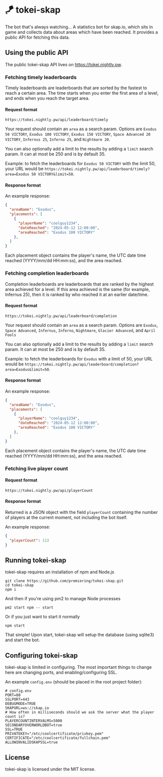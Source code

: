 # 🪁 tokei-skap
The bot that's always watching... A statistics bot for skap.io, which sits in game and collects data about areas which have been reached. It provides a public API for fetching this data.

## Using the public API
The public tokei-skap API lives on https://tokei.nightly.pw.

### Fetching timely leaderboards
Timely leaderboards are leaderboards that are sorted by the fastest to reach a certain area. The time starts when you enter the first area of a level, and ends when you reach the target area.
#### Request format
`https://tokei.nightly.pw/api/leaderboard/timely`

Your request should contain an `area` as a search param. Options are `Exodus 50 VICTORY`, `Exodus 100 VICTORY`, `Exodus 150 VICTORY`, `Space Advanced 20 VICTORY`, `Infernus 25`, `Inferno 25`, and `Nightmare 20`.

You can also optionally add a limit to the results by adding a `limit` search param. It can at most be 250 and is by default 35.

Example: to fetch the leaderboards for `Exodus 50 VICTORY` with the limit 50, your URL would be `https://tokei.nightly.pw/api/leaderboard/timely?area=Exodus 50 VICTORY&limit=50`.
#### Response format
An example response:
```json
{
  "areaName": "Exodus",
  "placements": [
    {
      "playerName": "coolguy1234",
      "dateReached": "2024-05-12 12:00:00",
      "areaReached": "Exodus 100 VICTORY"
    },
  ]
}
```

Each placement object contains the player's name, the UTC date time reached (YYYY/mm/dd HH:mm:ss), and the area reached.

### Fetching completion leaderboards
Completion leaderboards are leaderboards that are ranked by the highest area achieved for a level. If this area achieved is the same (for example, Infernus 25), then it is ranked by who reached it at an earlier date/time.
#### Request format
`https://tokei.nightly.pw/api/leaderboard/completion`

Your request should contain an `area` as a search param. Options are `Exodus`, `Space Advanced`, `Infernus`, `Inferno`, `Nightmare`, `Glacier Advanced`, and `April Fools`

You can also optionally add a limit to the results by adding a `limit` search param. It can at most be 250 and is by default 35.

Example: to fetch the leaderboards for `Exodus` with a limit of 50, your URL would be `https://tokei.nightly.pw/api/leaderboard/completion?area=Exodus&limit=50`.
#### Response format
An example response:
```json
{
  "areaName": "Exodus",
  "placements": [
    {
      "playerName": "coolguy1234",
      "dateReached": "2024-05-12 12:00:00",
      "areaReached": "Exodus 100 VICTORY"
    },
  ]
}
```

Each placement object contains the player's name, the UTC date time reached (YYYY/mm/dd HH:mm:ss), and the area reached.

### Fetching live player count
#### Request format
`https://tokei.nightly.pw/api/playerCount`
#### Response format
Returned is a JSON object with the field `playerCount` containing the number of players at the current moment, not including the bot itself.

An example response:
```json
{
  "playerCount": 113
}
```

## Running tokei-skap
tokei-skap requires an installation of npm and Node.js
```shell
git clone https://github.com/premiering/tokei-skap.git
cd tokei-skap
npm i
```
And then if you're using pm2 to manage Node processes
```shell
pm2 start npm -- start
```
Or if you just want to start it normally
```shell
npm start
```
That simple! Upon start, tokei-skap will setup the database (using sqlite3) and start the bot.

## Configuring tokei-skap
tokei-skap is limited in configuring. The most important things to change here are changing ports, and enabling/configuring SSL.

An example `config.env` (should be placed in the root project folder):
```dosini
# config.env
PORT=80
SSLPORT=443
DEBUGMODE=TRUE
SKAPURL=ws://skap.io
# How often in milliseconds should we ask the server what the player count is?
PLAYERCOUNTINTERVALMS=5000
SECONDARYOVERWORLDBOT=true
SSL=TRUE
PRIVATEKEY="/etc/coolcertificate/privkey.pem"
CERTIFICATE="/etc/coolcertificate/fullchain.pem"
ALLOWINVALIDSKAPSSL=true
```

## License
tokei-skap is licensed under the MIT license.